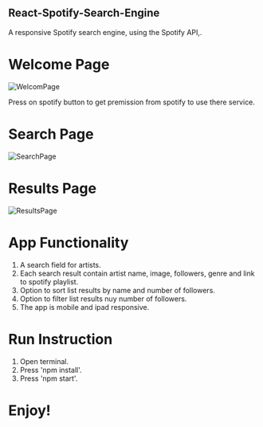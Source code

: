 ## React-Spotify-Search-Engine

A responsive Spotify search engine, using the Spotify API,.

# Welcome Page
![WelcomPage](https://user-images.githubusercontent.com/57434735/120084714-3ab14900-c0db-11eb-9fe0-35059895e024.PNG)

Press on spotify button to get premission from spotify to use there service.

# Search Page
![SearchPage](https://user-images.githubusercontent.com/57434735/120084796-d2af3280-c0db-11eb-8935-b9dceddae56c.PNG)

# Results Page
![ResultsPage](https://user-images.githubusercontent.com/57434735/120084809-f5414b80-c0db-11eb-918a-3c360e93c72f.PNG)

# App Functionality
1. A search field for artists.
2. Each search result contain artist name, image, followers, genre and link to spotify playlist.
3. Option to sort list results by name and number of followers.
4. Option to filter list results nuy number of followers.
5. The app is mobile and ipad responsive.

# Run Instruction
1. Open terminal.
2. Press 'npm install'.
3. Press 'npm start'.

# Enjoy!
